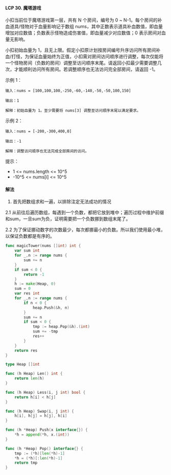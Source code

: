 #### LCP 30. 魔塔游戏
小扣当前位于魔塔游戏第一层，共有 N 个房间，编号为 0 ~ N-1。每个房间的补血道具/怪物对于血量影响记于数组 nums，其中正数表示道具补血数值，即血量增加对应数值；负数表示怪物造成伤害值，即血量减少对应数值；0 表示房间对血量无影响。

小扣初始血量为 1，且无上限。假定小扣原计划按房间编号升序访问所有房间补血/打怪，为保证血量始终为正值，小扣需对房间访问顺序进行调整，每次仅能将一个怪物房间（负数的房间）调整至访问顺序末尾。请返回小扣最少需要调整几次，才能顺利访问所有房间。若调整顺序也无法访问完全部房间，请返回 -1。

示例 1：
```
输入：nums = [100,100,100,-250,-60,-140,-50,-50,100,150]

输出：1

解释：初始血量为 1。至少需要将 nums[3] 调整至访问顺序末尾以满足要求。
```
示例 2：
```
输入：nums = [-200,-300,400,0]

输出：-1

解释：调整访问顺序也无法完成全部房间的访问。
```
提示：

- 1 <= nums.length <= 10^5
- -10^5 <= nums[i] <= 10^5

#### 解法
1. 首先把数组求和一遍，以排除注定无法成功的情况

2.1 从前往后遍历数组，每遇到一个负数，都把它放到堆中；遍历过程中维护前缀和sum，一旦sum为负，证明需要把一个负数挪到数组末尾了。

2.2 为了保证挪动数字的次数最少，每次都挪最小的负数。所以我们使用最小堆，以保证负数都是有序的。
```go
func magicTower(nums []int) int {
    var sum int 
    for _,n := range nums {
        sum += n
    }
    if sum < 0 {
        return -1
    }
    h := make(Heap, 0)
    sum = 0
    var res int 
    for _,n := range nums {
        if n < 0 {
            heap.Push(&h, n)
        }
        sum += n
        if sum < 0 {
            tmp := heap.Pop(&h).(int)
            sum += -tmp
            res++
        }
    }
    return res 
}

type Heap []int

func (h Heap) Len() int {
	return len(h)
}

func (h Heap) Less(i, j int) bool {
	return h[i] < h[j]
}

func (h Heap) Swap(i, j int) {
	h[i], h[j] = h[j], h[i]
}

func (h *Heap) Push(x interface{}) {
	*h = append(*h, x.(int))
}

func (h *Heap) Pop() interface{} {
	tmp := (*h)[len(*h)-1]
	*h = (*h)[:len(*h)-1]
	return tmp
}
```
